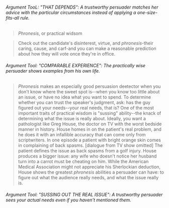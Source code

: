 ###### Argument TooL: "THAT DEPENDS": A trustworthy persuader matches her advice with the particular circumstances instead of applying a one-size-fits-all rule.

> _*Phronesis*_, or practical widsom

> Check out the candidate's disinterest, virtue, and _phronesis_-their caring, cause, and carf-and you can make a reasonable prediction about how they will vote once they're in office.

###### Argument Tool: "COMPARABLE EXPERIENCE": The practically wise persuader shows examples from his own life. 

> _Phronesis_ makes an especially good persuasion deetector when you don't know where the sweet spot is--when you know too little about an issue, or have no idea what you want to spend. To determine whether you can trust the speaker's judgment, ask: has the guy figured out your needs--your real needs, that is? One of the most important traits of practical wisdom is "sussing" ability--the knack of determining what the issue is really about. Ideally, you want a pathologist like Greg House, the doctor on TV with the worst bedside manner in history. House homes in on the patient's real problem, and he does it with an infallible accuracy that can come only from scriptwriters. In one episode a patient with bright orange skin comes in complaining of back spasms. 
> [dialogue from TV show omitted]
> The patient defines the issue as back spasms from a golf injury. House produces a bigger issue: any wife who doesn't notice her husband turn into a carrot must be cheating on him. While the American Medical Association might not appreciate his Sherlockian deduction, House shows the greatest _phronesis_ abilities a persuader can have: to figure out what the audience really needs, and what the issue really is.

###### Argument Tool: "SUSSING OUT THE REAL ISSUE": A trustworthy persuader sees your actual needs even if you haven't mentioned them.


